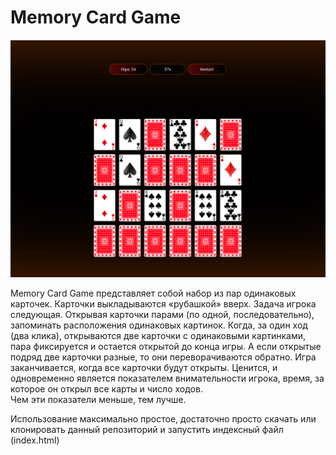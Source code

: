 # Memory Card Game

![image](review.png)

Memory Card Game представляет собой набор из пар одинаковых карточек. Карточки выкладываются «рубашкой» вверх. Задача игрока следующая. Открывая карточки парами (по одной, последовательно), запоминать расположения одинаковых картинок. Когда, за один ход (два клика), открываются две карточки с одинаковыми картинками, пара фиксируется и остается открытой до конца игры. А если открытые подряд две карточки разные, то они переворачиваются обратно. Игра заканчивается, когда все карточки будут открыты. Ценится, и одновременно является показателем внимательности игрока, время, за которое он открыл все карты и число ходов.  
Чем эти показатели меньше, тем лучше.

Использование максимально простое, достаточно просто скачать или клонировать данный репозиторий и запустить индексный файл (index.html)
